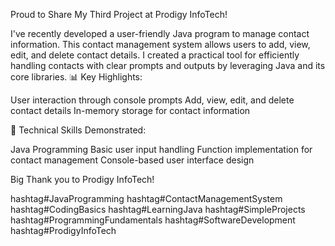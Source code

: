 Proud to Share My Third Project at Prodigy InfoTech! 


I've recently developed a user-friendly Java program to manage contact information. This contact management system allows users to add, view, edit, and delete contact details. I created a practical tool for efficiently handling contacts with clear prompts and outputs by leveraging Java and its core libraries.
📊 Key Highlights:


User interaction through console prompts
Add, view, edit, and delete contact details
In-memory storage for contact information


🔧 Technical Skills Demonstrated:

Java Programming
Basic user input handling
Function implementation for contact management
Console-based user interface design

Big Thank you to Prodigy InfoTech!


hashtag#JavaProgramming hashtag#ContactManagementSystem hashtag#CodingBasics hashtag#LearningJava hashtag#SimpleProjects hashtag#ProgrammingFundamentals hashtag#SoftwareDevelopment hashtag#ProdigyInfoTech
